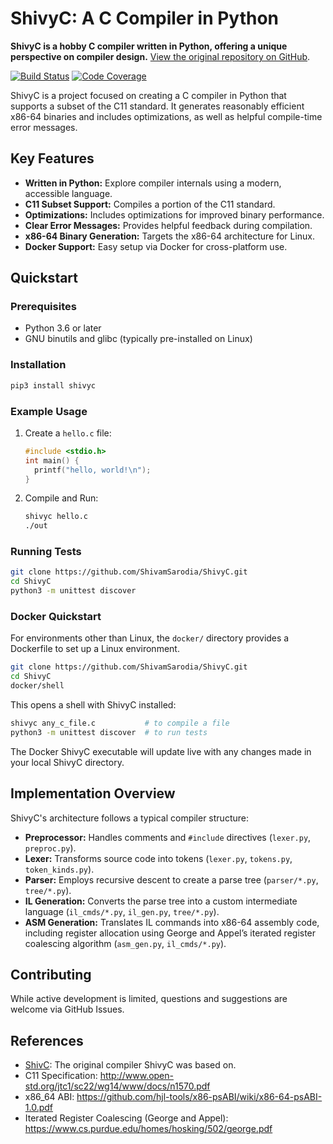 # ShivyC: A C Compiler in Python

**ShivyC is a hobby C compiler written in Python, offering a unique perspective on compiler design.** [View the original repository on GitHub](https://github.com/ShivamSarodia/ShivyC).

[![Build Status](https://travis-ci.org/ShivamSarodia/ShivyC.svg?branch=master)](https://travis-ci.org/ShivamSarodia/ShivyC)
[![Code Coverage](https://codecov.io/gh/ShivamSarodia/ShivyC/branch/master/graph/badge.svg)](https://codecov.io/gh/ShivamSarodia/ShivyC)

ShivyC is a project focused on creating a C compiler in Python that supports a subset of the C11 standard. It generates reasonably efficient x86-64 binaries and includes optimizations, as well as helpful compile-time error messages.

## Key Features

*   **Written in Python:** Explore compiler internals using a modern, accessible language.
*   **C11 Subset Support:** Compiles a portion of the C11 standard.
*   **Optimizations:** Includes optimizations for improved binary performance.
*   **Clear Error Messages:** Provides helpful feedback during compilation.
*   **x86-64 Binary Generation:** Targets the x86-64 architecture for Linux.
*   **Docker Support:** Easy setup via Docker for cross-platform use.

## Quickstart

### Prerequisites

*   Python 3.6 or later
*   GNU binutils and glibc (typically pre-installed on Linux)

### Installation

```bash
pip3 install shivyc
```

### Example Usage

1.  Create a `hello.c` file:

    ```c
    #include <stdio.h>
    int main() {
      printf("hello, world!\n");
    }
    ```

2.  Compile and Run:

    ```bash
    shivyc hello.c
    ./out
    ```

### Running Tests

```bash
git clone https://github.com/ShivamSarodia/ShivyC.git
cd ShivyC
python3 -m unittest discover
```

### Docker Quickstart

For environments other than Linux, the `docker/` directory provides a Dockerfile to set up a Linux environment.

```bash
git clone https://github.com/ShivamSarodia/ShivyC.git
cd ShivyC
docker/shell
```
This opens a shell with ShivyC installed:
```bash
shivyc any_c_file.c           # to compile a file
python3 -m unittest discover  # to run tests
```
The Docker ShivyC executable will update live with any changes made in your local ShivyC directory.

## Implementation Overview

ShivyC's architecture follows a typical compiler structure:

*   **Preprocessor:** Handles comments and `#include` directives (`lexer.py`, `preproc.py`).
*   **Lexer:** Transforms source code into tokens (`lexer.py`, `tokens.py`, `token_kinds.py`).
*   **Parser:** Employs recursive descent to create a parse tree (`parser/*.py`, `tree/*.py`).
*   **IL Generation:** Converts the parse tree into a custom intermediate language (`il_cmds/*.py`, `il_gen.py`, `tree/*.py`).
*   **ASM Generation:** Translates IL commands into x86-64 assembly code, including register allocation using George and Appel’s iterated register coalescing algorithm (`asm_gen.py`, `il_cmds/*.py`).

## Contributing

While active development is limited, questions and suggestions are welcome via GitHub Issues.

## References

*   [ShivC](https://github.com/ShivamSarodia/ShivC): The original compiler ShivyC was based on.
*   C11 Specification: http://www.open-std.org/jtc1/sc22/wg14/www/docs/n1570.pdf
*   x86\_64 ABI: https://github.com/hjl-tools/x86-psABI/wiki/x86-64-psABI-1.0.pdf
*   Iterated Register Coalescing (George and Appel): https://www.cs.purdue.edu/homes/hosking/502/george.pdf
